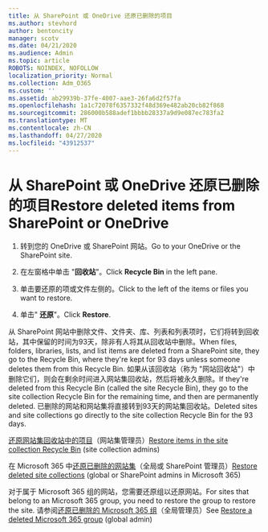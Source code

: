 ```yaml
---
title: 从 SharePoint 或 OneDrive 还原已删除的项目
ms.author: stevhord
author: bentoncity
manager: scotv
ms.date: 04/21/2020
ms.audience: Admin
ms.topic: article
ROBOTS: NOINDEX, NOFOLLOW
localization_priority: Normal
ms.collection: Adm_O365
ms.custom: ''
ms.assetid: ab29939b-37fe-4007-aae3-26fa6d2f57fa
ms.openlocfilehash: 1a1c72078f6357332f48d369e482ab20cb82f868
ms.sourcegitcommit: 286000b588adef1bbbb28337a9d9e087ec783fa2
ms.translationtype: MT
ms.contentlocale: zh-CN
ms.lasthandoff: 04/27/2020
ms.locfileid: "43912537"
---
```

# <a name="restore-deleted-items-from-sharepoint-or-onedrive"></a><span data-ttu-id="d8ac7-102">从 SharePoint 或 OneDrive 还原已删除的项目</span><span class="sxs-lookup"><span data-stu-id="d8ac7-102">Restore deleted items from SharePoint or OneDrive</span></span>

1. <span data-ttu-id="d8ac7-103">转到您的 OneDrive 或 SharePoint 网站。</span><span class="sxs-lookup"><span data-stu-id="d8ac7-103">Go to your OneDrive or the SharePoint site.</span></span>
    
2. <span data-ttu-id="d8ac7-104">在左窗格中单击 "**回收站**"。</span><span class="sxs-lookup"><span data-stu-id="d8ac7-104">Click **Recycle Bin** in the left pane.</span></span> 
    
3. <span data-ttu-id="d8ac7-105">单击要还原的项或文件左侧的。</span><span class="sxs-lookup"><span data-stu-id="d8ac7-105">Click to the left of the items or files you want to restore.</span></span>
    
4. <span data-ttu-id="d8ac7-106">单击" **还原**"。</span><span class="sxs-lookup"><span data-stu-id="d8ac7-106">Click **Restore**.</span></span> 
    
<span data-ttu-id="d8ac7-107">从 SharePoint 网站中删除文件、文件夹、库、列表和列表项时，它们将转到回收站，其中保留的时间为93天，除非有人将其从回收站中删除。</span><span class="sxs-lookup"><span data-stu-id="d8ac7-107">When files, folders, libraries, lists, and list items are deleted from a SharePoint site, they go to the Recycle Bin, where they're kept for 93 days unless someone deletes them from this Recycle Bin.</span></span> <span data-ttu-id="d8ac7-108">如果从该回收站（称为 "网站回收站"）中删除它们，则会在剩余时间进入网站集回收站，然后将被永久删除。</span><span class="sxs-lookup"><span data-stu-id="d8ac7-108">If they're deleted from this Recycle Bin (called the site Recycle Bin), they go to the site collection Recycle Bin for the remaining time, and then are permanently deleted.</span></span> <span data-ttu-id="d8ac7-109">已删除的网站和网站集将直接转到93天的网站集回收站。</span><span class="sxs-lookup"><span data-stu-id="d8ac7-109">Deleted sites and site collections go directly to the site collection Recycle Bin for the 93 days.</span></span>
  
<span data-ttu-id="d8ac7-110">[还原网站集回收站中的项目](https://go.microsoft.com/fwlink/?linkid=867800)（网站集管理员）</span><span class="sxs-lookup"><span data-stu-id="d8ac7-110">[Restore items in the site collection Recycle Bin](https://go.microsoft.com/fwlink/?linkid=867800) (site collection admins)</span></span> 
  
<span data-ttu-id="d8ac7-111">在 Microsoft 365 中[还原已删除的网站集](https://go.microsoft.com/fwlink/?linkid=867660)（全局或 SharePoint 管理员）</span><span class="sxs-lookup"><span data-stu-id="d8ac7-111">[Restore deleted site collections](https://go.microsoft.com/fwlink/?linkid=867660) (global or SharePoint admins in Microsoft 365)</span></span> 
  
<span data-ttu-id="d8ac7-112">对于属于 Microsoft 365 组的网站，您需要还原组以还原网站。</span><span class="sxs-lookup"><span data-stu-id="d8ac7-112">For sites that belong to an Microsoft 365 group, you need to restore the group to restore the site.</span></span> <span data-ttu-id="d8ac7-113">请参阅[还原已删除的 Microsoft 365 组](https://go.microsoft.com/fwlink/?linkid=867802)（全局管理员）</span><span class="sxs-lookup"><span data-stu-id="d8ac7-113">See [Restore a deleted Microsoft 365 group](https://go.microsoft.com/fwlink/?linkid=867802) (global admin)</span></span> 
  

